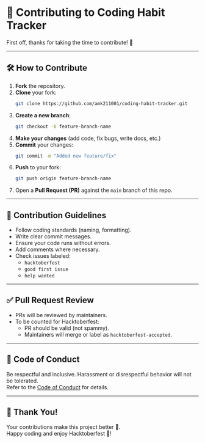 # 🤝 Contributing to Coding Habit Tracker

First off, thanks for taking the time to contribute! 🎉

---

## 🛠️ How to Contribute

1. **Fork** the repository.
2. **Clone** your fork:
   ```bash
   git clone https://github.com/amk211001/coding-habit-tracker.git
   ```
3. **Create a new branch**:
   ```bash
   git checkout -b feature-branch-name
   ```
4. **Make your changes** (add code, fix bugs, write docs, etc.)
5. **Commit** your changes:
   ```bash
   git commit -m "Added new feature/fix"
   ```
6. **Push** to your fork:
   ```bash
   git push origin feature-branch-name
   ```
7. Open a **Pull Request (PR)** against the `main` branch of this repo.

---

## 📌 Contribution Guidelines

- Follow coding standards (naming, formatting).
- Write clear commit messages.
- Ensure your code runs without errors.
- Add comments where necessary.
- Check issues labeled:
  - `hacktoberfest`
  - `good first issue`
  - `help wanted`

---

## ✅ Pull Request Review
- PRs will be reviewed by maintainers.
- To be counted for Hacktoberfest:
  - PR should be valid (not spammy).
  - Maintainers will merge or label as `hacktoberfest-accepted`.

---

## 📜 Code of Conduct
Be respectful and inclusive. Harassment or disrespectful behavior will not be tolerated.  
Refer to the [Code of Conduct](CODE_OF_CONDUCT.md) for details.

---

## 🙌 Thank You!
Your contributions make this project better 💙.  
Happy coding and enjoy Hacktoberfest 🎃!
